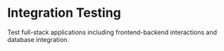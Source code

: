 # Integration Testing

Test full-stack applications including frontend-backend interactions and database integration.
